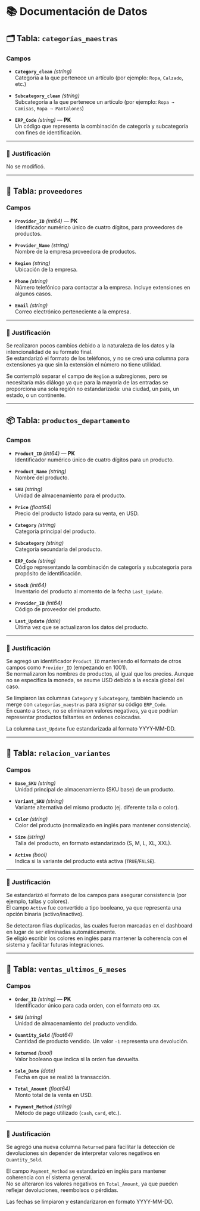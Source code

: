 # 📚 Documentación de Datos

## 🗂️ Tabla: `categorías_maestras`

### Campos

- **`Category_clean`** _(string)_  
  Categoría a la que pertenece un artículo (por ejemplo: `Ropa`, `Calzado`, etc.)

- **`Subcategory_clean`** _(string)_  
  Subcategoría a la que pertenece un artículo (por ejemplo: `Ropa → Camisas`, `Ropa → Pantalones`)

- **`ERP_Code`** _(string)_ — **PK**  
  Un código que representa la combinación de categoría y subcategoría con fines de identificación.

---

### 📝 Justificación

No se modificó.

---

## 🏢 Tabla: `proveedores`

### Campos

- **`Provider_ID`** _(int64)_ — **PK**  
  Identificador numérico único de cuatro dígitos, para proveedores de productos.

- **`Provider_Name`** _(string)_  
  Nombre de la empresa proveedora de productos.

- **`Region`** _(string)_  
  Ubicación de la empresa.

- **`Phone`** _(string)_  
  Número telefónico para contactar a la empresa. Incluye extensiones en algunos casos.

- **`Email`** _(string)_  
  Correo electrónico perteneciente a la empresa.

---

### 📝 Justificación

Se realizaron pocos cambios debido a la naturaleza de los datos y la intencionalidad de su formato final.  
Se estandarizó el formato de los teléfonos, y no se creó una columna para extensiones ya que sin la extensión el número no tiene utilidad.

Se contempló separar el campo de `Region` a subregiones, pero se necesitaría más diálogo ya que para la mayoría de las entradas se proporciona una sola región no estandarizada: una ciudad, un país, un estado, o un continente.

---

## 📦 Tabla: `productos_departamento`

### Campos

- **`Product_ID`** _(int64)_ — **PK**  
  Identificador numérico único de cuatro dígitos para un producto.

- **`Product_Name`** _(string)_  
  Nombre del producto.

- **`SKU`** _(string)_  
  Unidad de almacenamiento para el producto.

- **`Price`** _(float64)_  
  Precio del producto listado para su venta, en USD.

- **`Category`** _(string)_  
  Categoría principal del producto.

- **`Subcategory`** _(string)_  
  Categoría secundaria del producto.

- **`ERP_Code`** _(string)_  
  Código representando la combinación de categoría y subcategoría para propósito de identificación.

- **`Stock`** _(int64)_  
  Inventario del producto al momento de la fecha `Last_Update`.

- **`Provider_ID`** _(int64)_  
  Código de proveedor del producto.

- **`Last_Update`** _(date)_  
  Última vez que se actualizaron los datos del producto.

---

### 📝 Justificación

Se agregó un identificador `Product_ID` manteniendo el formato de otros campos como `Provider_ID` (empezando en 1001).  
Se normalizaron los nombres de productos, al igual que los precios. Aunque no se especifica la moneda, se asume USD debido a la escala global del caso.

Se limpiaron las columnas `Category` y `Subcategory`, también haciendo un merge con `categorías_maestras` para asignar su código `ERP_Code`.  
En cuanto a `Stock`, no se eliminaron valores negativos, ya que podrían representar productos faltantes en órdenes colocadas.

La columna `Last_Update` fue estandarizada al formato YYYY-MM-DD.

---

## 🔁 Tabla: `relacion_variantes`

### Campos

- **`Base_SKU`** _(string)_  
  Unidad principal de almacenamiento (SKU base) de un producto.

- **`Variant_SKU`** _(string)_  
  Variante alternativa del mismo producto (ej. diferente talla o color).

- **`Color`** _(string)_  
  Color del producto (normalizado en inglés para mantener consistencia).

- **`Size`** _(string)_  
  Talla del producto, en formato estandarizado (S, M, L, XL, XXL).

- **`Active`** _(bool)_  
  Indica si la variante del producto está activa (`TRUE`/`FALSE`).

---

### 📝 Justificación

Se estandarizó el formato de los campos para asegurar consistencia (por ejemplo, tallas y colores).  
El campo `Active` fue convertido a tipo booleano, ya que representa una opción binaria (activo/inactivo).

Se detectaron filas duplicadas, las cuales fueron marcadas en el dashboard en lugar de ser eliminadas automáticamente.  
Se eligió escribir los colores en inglés para mantener la coherencia con el sistema y facilitar futuras integraciones.

---

## 🧾 Tabla: `ventas_ultimos_6_meses`

### Campos

- **`Order_ID`** _(string)_ — **PK**  
  Identificador único para cada orden, con el formato `ORD-XX`.

- **`SKU`** _(string)_  
  Unidad de almacenamiento del producto vendido.

- **`Quantity_Sold`** _(float64)_  
  Cantidad de producto vendido. Un valor `-1` representa una devolución.

- **`Returned`** _(bool)_  
  Valor booleano que indica si la orden fue devuelta.

- **`Sale_Date`** _(date)_  
  Fecha en que se realizó la transacción.

- **`Total_Amount`** _(float64)_  
  Monto total de la venta en USD.

- **`Payment_Method`** _(string)_  
  Método de pago utilizado (`cash`, `card`, etc.).

---

### 📝 Justificación

Se agregó una nueva columna `Returned` para facilitar la detección de devoluciones sin depender de interpretar valores negativos en `Quantity_Sold`.

El campo `Payment_Method` se estandarizó en inglés para mantener coherencia con el sistema general.  
No se alteraron los valores negativos en `Total_Amount`, ya que pueden reflejar devoluciones, reembolsos o pérdidas.

Las fechas se limpiaron y estandarizaron en formato YYYY-MM-DD.
